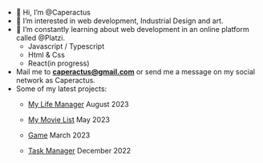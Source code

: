 - 👋 Hi, I’m @Caperactus
- 👀 I’m interested in web development, Industrial Design and art.
- 🌱 I’m constantly learning about web development in an online platform called @Platzi.
  - Javascript / Typescript
  - Html & Css
  - React(in progress)
- Mail me to **caperactus@gmail.com** or send me a message on my social network as Caperactus.
- Some of my latest projects:
  - <p><a href="https://caperactus.github.io/todo-appV2/" target="_blank" >My Life Manager</a> August 2023</p>
  - <p><a href="https://caperactus.github.io/my-movie-list-tmdb-api/" target="_blank" >My Movie List</a> May 2023</p>
  - <p><a href="https://caperactus.github.io/JS-Taller-Videogames/" target="_blank" >Game</a> March 2023</p>
  - <p><a href="https://caperactus.github.io/introduccion-a-react/" target="_blank" >Task Manager</a> December 2022</p>
